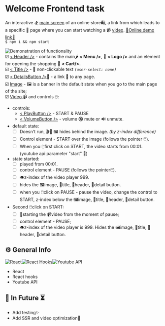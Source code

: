 # Welcome Frontend task

An interactive 🏂 [main screen](https://www.figma.com/file/zedO0LwkerytSEVWr9ukLj/MIXIT-TEST?node-id=0%3A1&viewport=241%2C48%2C0.07) of an online store🛍️, a link from which leads to a specific 📄 page where you can start watching a 📹 [video](https://www.youtube.com/watch?v=ReTGM_h52q0). <a href="https://e-commerce-model-42480.web.app/">:link:Online demo link:link:</a><br/>
`$ npm i && npm start`

![Demonstration of functionality](https://i.ibb.co/JKNbC39/Peek-2021-09-08-07-02.gif)<br/>
:ballot_box_with_check: [< Header />](https://github.com/Zwerruga/MIXIT.-Front-End./blob/main/src/components/Header.jsx) - contains the main🌶️ **< Menu />**, 🌠 **< Logo />** and an element for opening the shopping 🛒 **< Cart/>.**<br/>
:ballot_box_with_check: [< Title />](https://github.com/Zwerruga/MIXIT.-Front-End./blob/main/src/components/Title.jsx) - 📘 non-clickable text _`(user-select: none)`_<br/>
:ballot_box_with_check: [< DetailsButton />](https://github.com/Zwerruga/MIXIT.-Front-End./blob/main/src/components/ButtonDetails.jsx)🔘 - a link :link: to any page.<br/>
:ballot_box_with_check: [Image](https://github.com/Zwerruga/MIXIT.-Front-End./blob/main/src/images/%D0%A1%D0%BD%D0%B8%D0%BC%D0%BE%D0%BA%20%D1%8D%D0%BA%D1%80%D0%B0%D0%BD%D0%B0%202021-08-18%20%D0%B2%2010.50%201.png) - 🖼️ is a banner in the default state when you go to the main page of the site;<br/>
:ballot_box_with_check: [Video ](https://github.com/Zwerruga/MIXIT.-Front-End./blob/main/src/components/Player.jsx) 📹 and controls 🖱️:

- controls:
  - [< PlayButton />](https://github.com/Zwerruga/MIXIT.-Front-End./blob/main/src/components/PlayButton.jsx) - START & PAUSE
  - [< VolumeButton />](https://github.com/Zwerruga/MIXIT.-Front-End./blob/main/src/components/VolumeButton.jsx) - volume 🔇 mute or 🔊 unmute.
- default state:
  - [ ] Doesn't run, 🎬🏃 🖼️ hides behind the image. _(by z-index difference)_
  - [ ] Control element - START over the image (follows the pointer 🖱️).
  - [ ] When you 🖱️first click on START, the video starts from 00:01. (youtube api parameter "start" 🏁)
- state started:
  - [ ] played from 00:01.
  - [ ] control element - PAUSE (follows the pointer🖱️).
  - [ ] 👁️z-index of the video player 999.
  - [ ] hides the 🖼️image, 📘title, 📄header, 🔘detail button.
  - [ ] when you 🖱️click on PAUSE - pause the video, change the control to START, z-index below the 🖼️image, 📘title, 📄header, 🔘detail button.
- Second 🖱️click on START:
  - [ ] 🏁starting the 📹video from the moment of pause;
  - [ ] control element - PAUSE;
  - [ ] 👁️z-index of the video player is 999. Hides the 🖼️image, 📘title, 📄header, 🔘detail button.

## ⚙️ General Info

![React](https://img.shields.io/badge/React-20232A?style=for-the-badge&logo=react&logoColor=61DAFB)![React Hooks](https://img.shields.io/badge/React_Hooks-778899?style=for-the-badge&logo=react&logoColor=61DAFB)![Youtube API](https://img.shields.io/badge/YouTube_Api-ff0000?style=for-the-badge&logo=google&logoColor=white)

- React<br/>
- React hooks<br/>
- Youtube API<br/>

## 🔮 In Future ⏳

- Add testing✨
- Add SSR and video optimization📑
